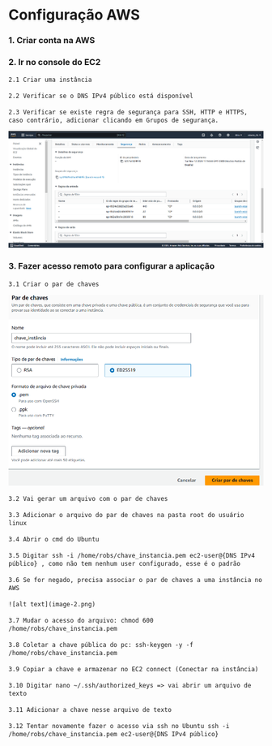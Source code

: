 # Configuração AWS

### <b>1. Criar conta na AWS</b>

### <b>2. Ir no console do EC2</b>

    2.1 Criar uma instância

    2.2 Verificar se o DNS IPv4 público está disponível

    2.3 Verificar se existe regra de segurança para SSH, HTTP e HTTPS, caso contrário, adicionar clicando em Grupos de segurança.

![alt text](image.png)

### <b>3. Fazer acesso remoto para configurar a aplicação</b>

    3.1 Criar o par de chaves

![alt text](image-1.png)

    3.2 Vai gerar um arquivo com o par de chaves

    3.3 Adicionar o arquivo do par de chaves na pasta root do usuário linux

    3.4 Abrir o cmd do Ubuntu

    3.5 Digitar ssh -i /home/robs/chave_instancia.pem ec2-user@{DNS IPv4 público} , como não tem nenhum user configurado, esse é o padrão

    3.6 Se for negado, precisa associar o par de chaves a uma instância no AWS

    ![alt text](image-2.png)

    3.7 Mudar o acesso do arquivo: chmod 600 /home/robs/chave_instancia.pem

    3.8 Coletar a chave pública do pc: ssh-keygen -y -f /home/robs/chave_instancia.pem

    3.9 Copiar a chave e armazenar no EC2 connect (Conectar na instância)

    3.10 Digitar nano ~/.ssh/authorized_keys => vai abrir um arquivo de texto

    3.11 Adicionar a chave nesse arquivo de texto

    3.12 Tentar novamente fazer o acesso via ssh no Ubuntu ssh -i /home/robs/chave_instancia.pem ec2-user@{DNS IPv4 público}
